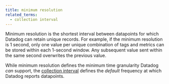 ```yaml
---
title: minimum resolution
related_terms:
  - collection interval
---
```

Minimum resolution is the shortest interval between datapoints for which Datadog can retain unique records. For example, if the minimum resolution is 1 second, only one value per unique combination of tags and metrics can be stored within each 1-second window. Any subsequent value sent within the same second overwrites the previous value. 

While minimum resolution defines the minimum time granularity Datadog *can* support, the <a href="/glossary/#collection-interval">collection interval</a> defines the *default* frequency at which Datadog reports datapoints.